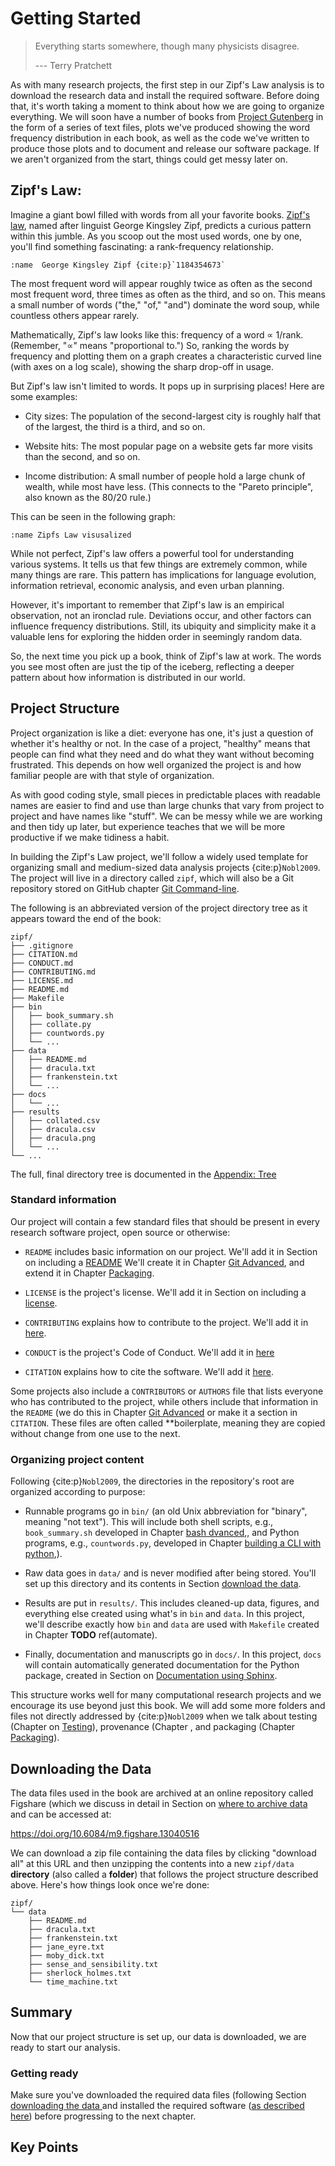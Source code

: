 # Getting Started


> Everything starts somewhere, though many physicists disagree.
>
> --- Terry Pratchett
 

As with many research projects, the first step in our Zipf's Law analysis
is to download the research data and install the required software.
Before doing that, it's worth taking a moment to think about
how we are going to organize everything.
We will soon have a number of books from [Project Gutenberg](https://www.gutenberg.org/) in the form of a series of text files, plots we've produced showing the word frequency distribution in each book, as well as the code we've written to produce those plots and to document and release our software package.
If we aren't organized from the start, things could get messy later on.

## Zipf's Law:
Imagine a giant bowl filled with words from all your favorite books. [Zipf's law](https://en.wikipedia.org/wiki/Zipf%27s_law), named after linguist George Kingsley Zipf, predicts a curious pattern within this jumble. As you scoop out the most used words, one by one, you'll find something fascinating: a rank-frequency relationship.

```{figure} ../figures/zipf/George_Kingsley_Zipf_1917.jpg 
:name  George Kingsley Zipf {cite:p}`1184354673`
```

The most frequent word will appear roughly twice as often as the second most frequent word, three times as often as the third, and so on. This means a small number of words ("the," "of," "and") dominate the word soup, while countless others appear rarely.

Mathematically, Zipf's law looks like this: frequency of a word $∝$ 1/rank. (Remember, "$∝$" means "proportional to.") So, ranking the words by frequency and plotting them on a graph creates a characteristic curved line (with axes on a log scale), showing the sharp drop-off in usage.

But Zipf's law isn't limited to words. It pops up in surprising places! Here are some examples:

- City sizes: The population of the second-largest city is roughly half that of the largest, the third is a third, and so on.

- Website hits: The most popular page on a website gets far more visits than the second, and so on.

- Income distribution: A small number of people hold a large chunk of wealth, while most have less. (This connects to the "Pareto principle", also known as the 80/20 rule.)

This can be seen in the following graph:

```{figure} ../figures/zipf/Zipf_30wiki_en_labels.png
:name Zipfs Law visusalized

```

While not perfect, Zipf's law offers a powerful tool for understanding various systems. It tells us that few things are extremely common, while many things are rare. This pattern has implications for language evolution, information retrieval, economic analysis, and even urban planning.

However, it's important to remember that Zipf's law is an empirical observation, not an ironclad rule. Deviations occur, and other factors can influence frequency distributions. Still, its ubiquity and simplicity make it a valuable lens for exploring the hidden order in seemingly random data.

So, the next time you pick up a book, think of Zipf's law at work. The words you see most often are just the tip of the iceberg, reflecting a deeper pattern about how information is distributed in our world.

## Project Structure

Project organization is like a diet:
everyone has one, it's just a question of whether it's healthy or not.
In the case of a project, "healthy" means that people can find what they need and do what they want without becoming frustrated.
This depends on how well organized the project is and how familiar people are  with that style of organization.

As with good coding style, small pieces in predictable places with readable names are easier to find and use than large chunks that vary from project to project and have names like "stuff".
We can be messy while we are working and then tidy up later, but experience teaches that we will be more productive if we make tidiness a habit.

In building the Zipf's Law project, we'll follow a widely used template for organizing small and medium-sized data analysis projects {cite:p}`Nobl2009`.
The project will live in a directory called `zipf`, which will also be a Git repository stored on GitHub chapter [Git Command-line](https://se-up.github.io/RSE-UP/chapters/intro_version_control.html).

The following is an abbreviated version of the project directory tree
as it appears toward the end of the book:

```text
zipf/
├── .gitignore
├── CITATION.md
├── CONDUCT.md
├── CONTRIBUTING.md
├── LICENSE.md
├── README.md
├── Makefile
├── bin
│   ├── book_summary.sh
│   ├── collate.py
│   ├── countwords.py
│   └── ...
├── data
│   ├── README.md
│   ├── dracula.txt
│   ├── frankenstein.txt
│   └── ...
├── docs
│   └── ...
├── results
│   ├── collated.csv
│   ├── dracula.csv
│   ├── dracula.png
│   └── ...
└── ...
```

The full, final directory tree is documented in the [Appendix: Tree](https://se-up.github.io/RSE-UP/chapters/tree.html)

### Standard information

Our project will contain a few standard files that should be present in every research software project, open source or otherwise:

-   `README` includes basic information on our project. We'll add it in Section on including a [README](https://se-up.github.io/RSE-UP/chapters/introduction/documentation.html#readme-files)
     We'll create it in Chapter [Git Advanced](https://se-up.github.io/RSE-UP/chapters/git_advanced.html),
     and extend it in Chapter [Packaging](https://se-up.github.io/RSE-UP/chapters/python_packaging.html).

-   `LICENSE` is the project's license. We'll add it in Section on including a [license](https://se-up.github.io/RSE-UP/chapters/working_in_teams.html#software).

-   `CONTRIBUTING` explains how to contribute to the project. We'll add it in [here](https://se-up.github.io/RSE-UP/chapters/working_in_teams.html#make-all-this-obvious-to-newcomers).

-   `CONDUCT` is the project's Code of Conduct. We'll add it in [here](https://se-up.github.io/RSE-UP/chapters/working_in_teams.html#establish-a-code-of-conduct)

-   `CITATION` explains how to cite the software. We'll add it [here](https://se-up.github.io/RSE-UP/chapters/python_packaging.html#software-journals).

Some projects also include a `CONTRIBUTORS` or `AUTHORS` file that lists everyone who has contributed to the project, while others include that information in the `README` (we do this in Chapter [Git Advanced](https://se-up.github.io/RSE-UP/chapters/git_advanced.html)
or make it a section in `CITATION`.
These files are often called **boilerplate, meaning they are copied without change from one use to the next.

### Organizing project content

Following {cite:p}`Nobl2009`, the directories in the repository's root are organized according to purpose:

-   Runnable programs go in `bin/`
    (an old Unix abbreviation for "binary", meaning "not text").
    This will include both shell scripts,
    e.g., `book_summary.sh` developed in Chapter [bash dvanced](https://se-up.github.io/RSE-UP/chapters/bash_advanced.html),,
    and Python programs,
    e.g., `countwords.py`, developed in Chapter [building a CLI with python](https://se-up.github.io/RSE-UP/chapters/python_building_cli.html),).

-   Raw data goes in `data/`
    and is never modified after being stored.
    You'll set up this directory
    and its contents in Section [download the data](https://se-up.github.io/RSE-UP/chapters/getting_started.html#downloading-the-data).

-   Results are put in `results/`.
    This includes cleaned-up data,
    figures,
    and everything else created using what's in `bin` and `data`.
    In this project,
    we'll describe exactly how `bin` and `data` are used
    with `Makefile` created in Chapter **TODO** ref(automate).

-   Finally,
    documentation and manuscripts go in `docs/`.
    In this project,
    `docs` will contain automatically generated
    documentation for the Python package, created in
    Section on [Documentation using Sphinx](https://se-up.github.io/RSE-UP/chapters/python_packaging.html#creating-a-web-page-for-documentation).

This structure works well for many computational research projects and
we encourage its use beyond just this book.
We will add some more folders and files not directly addressed by {cite:p}`Nobl2009`
when we talk about testing (Chapter on [Testing](https://se-up.github.io/RSE-UP/chapters/testing_programs.html)),
provenance (Chapter ,
and packaging (Chapter [Packaging](https://se-up.github.io/RSE-UP/chapters/python_packaging.html)).


## Downloading the Data

The data files used in the book are archived at an online repository called Figshare (which we discuss in detail in Section on [where to archive data](https://se-up.github.io/RSE-UP/chapters/tracking_provenance.html#where-to-archive-data) and can be accessed at:

<https://doi.org/10.6084/m9.figshare.13040516>

We can download a zip file containing the data files by clicking
"download all" at this URL
and then unzipping the contents into a new `zipf/data` **directory**
(also called a **folder**)
that follows the project structure described above.
Here's how things look once we're done:

```text
zipf/
└── data
    ├── README.md
    ├── dracula.txt
    ├── frankenstein.txt
    ├── jane_eyre.txt
    ├── moby_dick.txt
    ├── sense_and_sensibility.txt
    ├── sherlock_holmes.txt
    └── time_machine.txt
```

## Summary 

Now that our project structure is set up, our data is downloaded, we are ready to start our analysis.

### Getting ready 

Make sure you've downloaded the required data files
(following Section [downloading the data ](https://se-up.github.io/RSE-UP/chapters/getting_started.html#downloading-the-data)
and installed the required software ([as described here](https://se-up.github.io/RSE-UP/exercises/install.html#installing-the-software)) before progressing to the next chapter.

## Key Points

```{include} keypoints/getting_started.md

```
